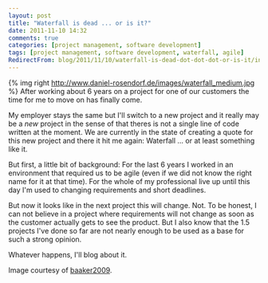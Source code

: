 ```yaml
---
layout: post
title: "Waterfall is dead ... or is it?"
date: 2011-11-10 14:32
comments: true
categories: [project management, software development]
tags: [project management, software development, waterfall, agile]
RedirectFrom: blog/2011/11/10/waterfall-is-dead-dot-dot-dot-or-is-it/index.html
---
```


{% img right http://www.daniel-rosendorf.de/images/waterfall_medium.jpg %}
After working about 6 years on a project for one of our customers the time for me to move on has finally come.

My employer stays the same but I'll switch to a new project and it really may be a _new_ project in the sense of that theres is not a single line of code written at the moment.
We are currently in the state of creating a quote for this new project and there it hit me again: Waterfall ... or at least something like it.

But first, a little bit of background: For the last 6 years I worked in an environment that required us to be agile (even if we did not know the right name for it at that time). For the whole of my professional live up until this day I'm used to changing requirements and short deadlines.

But now it looks like in the next project this will change. Not. To be honest, I can not believe in a project where requirements will not change as soon as the customer actually gets to see the product. But I also know that the 1.5 projects I've done so far are not nearly enough to be used as a base for such a strong opinion.

Whatever happens, I'll blog about it.

Image courtesy of [baaker2009](http://www.flickr.com/photos/robbieredball/).

